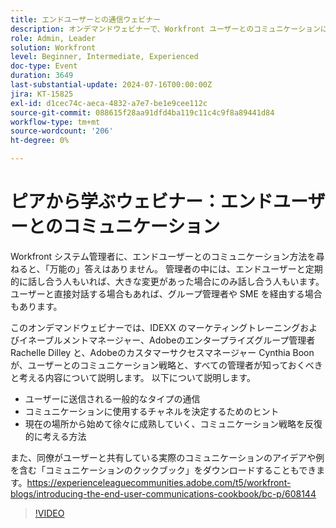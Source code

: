 ```yaml
---
title: エンドユーザーとの通信ウェビナー
description: オンデマンドウェビナーで、Workfront ユーザーとのコミュニケーションに関する様々な戦略をご覧ください。 IDEXX、Adobe、Adobe Workfrontのエキスパートから、効果的なチャネル、コミュニケーションの種類、戦略を繰り返し発展させる方法について説明します。
role: Admin, Leader
solution: Workfront
level: Beginner, Intermediate, Experienced
doc-type: Event
duration: 3649
last-substantial-update: 2024-07-16T00:00:00Z
jira: KT-15825
exl-id: d1cec74c-aeca-4832-a7e7-be1e9cee112c
source-git-commit: 088615f28aa91dfd4ba119c11c4c9f8a89441d84
workflow-type: tm+mt
source-wordcount: '206'
ht-degree: 0%

---
```


# ピアから学ぶウェビナー：エンドユーザーとのコミュニケーション

Workfront システム管理者に、エンドユーザーとのコミュニケーション方法を尋ねると、「万能の」答えはありません。 管理者の中には、エンドユーザーと定期的に話し合う人もいれば、大きな変更があった場合にのみ話し合う人もいます。 ユーザーと直接対話する場合もあれば、グループ管理者や SME を経由する場合もあります。

このオンデマンドウェビナーでは、IDEXX のマーケティングトレーニングおよびイネーブルメントマネージャー、Adobeのエンタープライズグループ管理者 Rachelle Dilley と、Adobeのカスタマーサクセスマネージャー Cynthia Boon が、ユーザーとのコミュニケーション戦略と、すべての管理者が知っておくべきと考える内容について説明します。 以下について説明します。

* ユーザーに送信される一般的なタイプの通信
* コミュニケーションに使用するチャネルを決定するためのヒント
* 現在の場所から始めて徐々に成熟していく、コミュニケーション戦略を反復的に考える方法

また、同僚がユーザーと共有している実際のコミュニケーションのアイデアや例を含む「コミュニケーションのクックブック」をダウンロードすることもできます。https://experienceleaguecommunities.adobe.com/t5/workfront-blogs/introducing-the-end-user-communications-cookbook/bc-p/608144

>[!VIDEO](https://video.tv.adobe.com/v/3431019/?learn=on)
